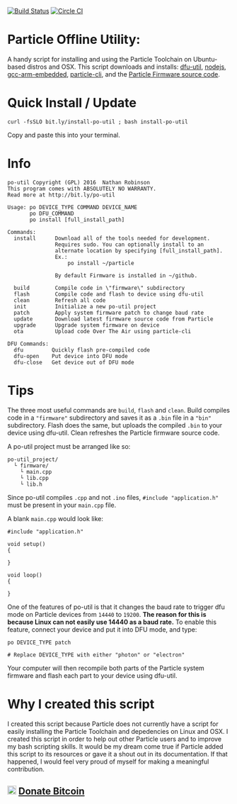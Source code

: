 [![Build Status](https://travis-ci.org/nrobinson2000/po-util.svg?branch=master)](https://travis-ci.org/nrobinson2000/po-util) [![Circle CI](https://circleci.com/gh/nrobinson2000/po-util.svg?style=svg)](https://circleci.com/gh/nrobinson2000/po-util)
# Particle Offline Utility:

A handy script for installing and using the Particle Toolchain on Ubuntu-based distros and OSX.
This script downloads and installs: [dfu-util](http://dfu-util.sourceforge.net/), [nodejs](https://nodejs.org/en/), [gcc-arm-embedded](https://launchpad.net/~terry.guo/+archive/ubuntu/gcc-arm-embedded), [particle-cli](https://github.com/spark/particle-cli), and the [Particle Firmware source code](https://github.com/spark/firmware).

# Quick Install / Update
```
curl -fsSLO bit.ly/install-po-util ; bash install-po-util
```
Copy and paste this into your terminal.

# Info
```
po-util Copyright (GPL) 2016  Nathan Robinson
This program comes with ABSOLUTELY NO WARRANTY.
Read more at http://bit.ly/po-util

Usage: po DEVICE_TYPE COMMAND DEVICE_NAME
       po DFU_COMMAND
       po install [full_install_path]

Commands:
  install      Download all of the tools needed for development.
               Requires sudo. You can optionally install to an
               alternate location by specifying [full_install_path].
               Ex.:
                   po install ~/particle

               By default Firmware is installed in ~/github.

  build        Compile code in \"firmware\" subdirectory
  flash        Compile code and flash to device using dfu-util
  clean        Refresh all code
  init         Initialize a new po-util project
  patch        Apply system firmware patch to change baud rate
  update       Download latest firmware source code from Particle
  upgrade      Upgrade system firmware on device
  ota          Upload code Over The Air using particle-cli

DFU Commands:
  dfu         Quickly flash pre-compiled code
  dfu-open    Put device into DFU mode
  dfu-close   Get device out of DFU mode
```

# Tips
The three most useful commands are `build`, `flash` and `clean`. Build compiles code in a `"firmware"` subdirectory and saves it as a `.bin` file in a `"bin"` subdirectory. Flash does the same, but uploads the compiled `.bin` to your device using dfu-util. Clean refreshes the Particle firmware source code.

A po-util project must be arranged like so:
```
po-util_project/
  └ firmware/
    └ main.cpp
    └ lib.cpp
    └ lib.h
```
Since po-util compiles `.cpp` and not `.ino` files, `#include "application.h"` must be present in your `main.cpp` file.

A blank `main.cpp` would look like:
```
#include "application.h"

void setup()
{

}

void loop()
{

}
```
One of the features of po-util is that it changes the baud rate to trigger dfu mode on Particle devices from `14440` to `19200`. **The reason for this is because Linux can not easily use 14440 as a baud rate.** To enable this feature, connect your device and put it into DFU mode, and type:
```
po DEVICE_TYPE patch

# Replace DEVICE_TYPE with either "photon" or "electron"
```
Your computer will then recompile both parts of the Particle system firmware and flash each part to your device using dfu-util.


# Why I created this script
I created this script because Particle does not currently have a script for easily installing the Particle Toolchain and depedencies on Linux and OSX. I created this script in order to help out other Particle users and to improve my bash scripting skills. It would be my dream come true if Particle added this script to its resources or gave it a shout out in its documentation. If that happened, I would feel very proud of myself for making a meaningful contribution.


<img src="https://upload.wikimedia.org/wikipedia/commons/thumb/4/46/Bitcoin.svg/500px-Bitcoin.svg.png" height="20px" width="20px">  [Donate Bitcoin](https://onename.com/nrobinson2000)
---
